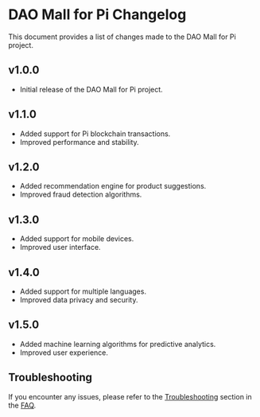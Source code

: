 # DAO Mall for Pi Changelog

This document provides a list of changes made to the DAO Mall for Pi project.

## v1.0.0

- Initial release of the DAO Mall for Pi project.

## v1.1.0

- Added support for Pi blockchain transactions.
- Improved performance and stability.

## v1.2.0

- Added recommendation engine for product suggestions.
- Improved fraud detection algorithms.

## v1.3.0

- Added support for mobile devices.
- Improved user interface.

## v1.4.0

- Added support for multiple languages.
- Improved data privacy and security.

## v1.5.0

- Added machine learning algorithms for predictive analytics.
- Improved user experience.

## Troubleshooting

If you encounter any issues, please refer to the [Troubleshooting](#troubleshooting) section in the [FAQ](#faq).
